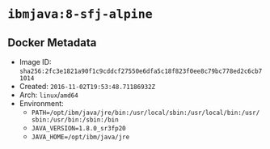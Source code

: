 # `ibmjava:8-sfj-alpine`

## Docker Metadata

- Image ID: `sha256:2fc3e1821a90f1c9cddcf27550e6dfa5c18f823f0ee8c79bc778ed2c6cb71014`
- Created: `2016-11-02T19:53:48.71186932Z`
- Arch: `linux`/`amd64`
- Environment:
  - `PATH=/opt/ibm/java/jre/bin:/usr/local/sbin:/usr/local/bin:/usr/sbin:/usr/bin:/sbin:/bin`
  - `JAVA_VERSION=1.8.0_sr3fp20`
  - `JAVA_HOME=/opt/ibm/java/jre`
